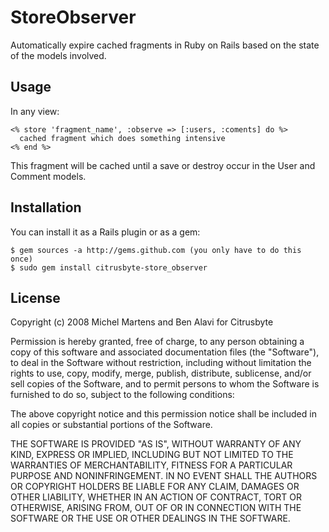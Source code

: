 StoreObserver
=============

Automatically expire cached fragments in Ruby on Rails based on the state of the models involved.

Usage
-----

In any view:

    <% store 'fragment_name', :observe => [:users, :coments] do %>
      cached fragment which does something intensive
    <% end %>

This fragment will be cached until a save or destroy occur in the User and Comment models.

Installation
------------

You can install it as a Rails plugin or as a gem:

    $ gem sources -a http://gems.github.com (you only have to do this once)
    $ sudo gem install citrusbyte-store_observer

License
-------

Copyright (c) 2008 Michel Martens and Ben Alavi for Citrusbyte

Permission is hereby granted, free of charge, to any person
obtaining a copy of this software and associated documentation
files (the "Software"), to deal in the Software without
restriction, including without limitation the rights to use,
copy, modify, merge, publish, distribute, sublicense, and/or sell
copies of the Software, and to permit persons to whom the
Software is furnished to do so, subject to the following
conditions:

The above copyright notice and this permission notice shall be
included in all copies or substantial portions of the Software.

THE SOFTWARE IS PROVIDED "AS IS", WITHOUT WARRANTY OF ANY KIND,
EXPRESS OR IMPLIED, INCLUDING BUT NOT LIMITED TO THE WARRANTIES
OF MERCHANTABILITY, FITNESS FOR A PARTICULAR PURPOSE AND
NONINFRINGEMENT. IN NO EVENT SHALL THE AUTHORS OR COPYRIGHT
HOLDERS BE LIABLE FOR ANY CLAIM, DAMAGES OR OTHER LIABILITY,
WHETHER IN AN ACTION OF CONTRACT, TORT OR OTHERWISE, ARISING
FROM, OUT OF OR IN CONNECTION WITH THE SOFTWARE OR THE USE OR
OTHER DEALINGS IN THE SOFTWARE.
